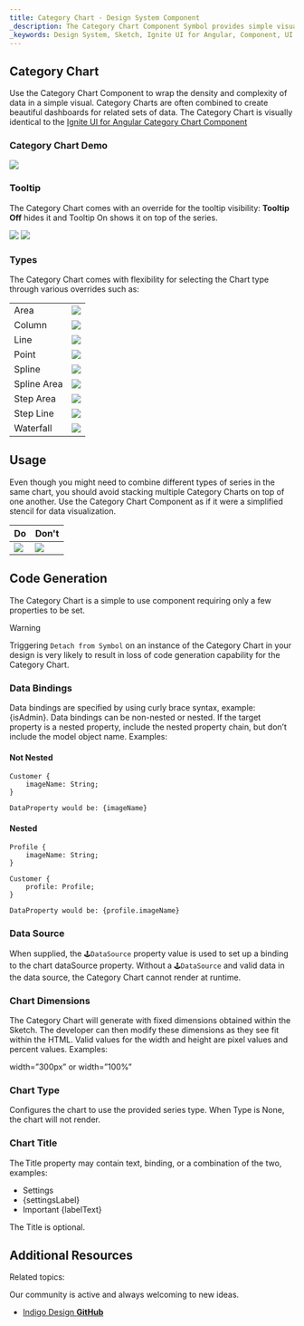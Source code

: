 ```yaml
---
title: Category Chart - Design System Component
_description: The Category Chart Component Symbol provides simple visual representations for dense complex data. 
_keywords: Design System, Sketch, Ignite UI for Angular, Component, UI Library, Widgets
---
```


## Category Chart

Use the Category Chart Component to wrap the density and complexity of data in a simple visual. Category Charts are often combined to create beautiful dashboards for related sets of data. The Category Chart is visually identical to the [Ignite UI for Angular Category Chart Component](https://www.infragistics.com/products/ignite-ui-angular/angular/components/categorychart.html)

### Category Chart Demo

![](../images/category_chart_demo.png)

### Tooltip

The Category Chart comes with an override for the tooltip visibility: **Tooltip Off** hides it and Tooltip On shows it on top of the series.

![](../images/chart_category_tooltip-off.png)
![](../images/chart_category_tooltip-on.png)

### Types

The Category Chart comes with flexibility for selecting the Chart type through various overrides such as:

|             |                                               |
| ----------- | --------------------------------------------- |
| Area        | ![](../images/chart_category_area.png)        |
| Column      | ![](../images/chart_category_column.png)      |
| Line        | ![](../images/chart_category_line.png)        |
| Point       | ![](../images/chart_category_point.png)       |
| Spline      | ![](../images/chart_category_spline.png)      |
| Spline Area | ![](../images/chart_category_spline-area.png) |
| Step Area   | ![](../images/chart_category_step-area.png)   |
| Step Line   | ![](../images/chart_category_step-line.png)   |
| Waterfall   | ![](../images/chart_category_waterfall.png)   |

## Usage

Even though you might need to combine different types of series in the same chart, you should avoid stacking multiple Category Charts on top of one another. Use the Category Chart Component as if it were a simplified stencil for data visualization.

| Do                                    | Don't                                   |
| ------------------------------------- | --------------------------------------- |
| ![](../images/chart_category_do1.png) | ![](../images/chart_category_dont1.png) |

## Code Generation

The Category Chart is a simple to use component requiring only a few properties to be set.

> [!WARNING]
> Triggering `Detach from Symbol` on an instance of the Category Chart in your design is very likely to result in loss of code generation capability for the Category Chart.

### Data Bindings

Data bindings are specified by using curly brace syntax, example: {isAdmin}. Data bindings can be non-nested or nested. If the target property is a nested property, include the nested property chain, but don’t include the model object name. Examples:

#### Not Nested

```PseudoCode
Customer {
    imageName: String;
}

DataProperty would be: {imageName}
```

#### Nested

```PseudoCode
Profile {
    imageName: String;
}

Customer {
    profile: Profile;
}

DataProperty would be: {profile.imageName}
```

### Data Source

When supplied, the `🕹️DataSource` property value is used to set up a binding to the chart dataSource property. Without a `🕹️DataSource` and valid data in the data source, the Category Chart cannot render at runtime.

### Chart Dimensions

The Category Chart will generate with fixed dimensions obtained within the Sketch. The developer can then modify these dimensions as they see fit within the HTML. Valid values for the width and height are pixel values and percent values. Examples:

width=”300px” or width=”100%”

### Chart Type

Configures the chart to use the provided series type. When Type is None, the chart will not render.

### Chart Title

The Title property may contain text, binding, or a combination of the two, examples:

- Settings
- {settingsLabel}
- Important {labelText}

The Title is optional.

## Additional Resources

Related topics:

Our community is active and always welcoming to new ideas.

- [Indigo Design **GitHub**](https://github.com/IgniteUI/design-system-docfx)
